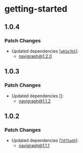 # getting-started

## 1.0.4

### Patch Changes

- Updated dependencies [[`a01e7b5`](https://github.com/Navigraph/sdk/commit/a01e7b5d2df08a7eba74cb42b03929e1f500ba19)]:
  - navigraph@1.2.0

## 1.0.3

### Patch Changes

- Updated dependencies []:
  - navigraph@1.1.2

## 1.0.2

### Patch Changes

- Updated dependencies [[`7df5ad4`](https://github.com/Navigraph/sdk/commit/7df5ad4c40ef329ad1f1b5fa39dfe6cbb595db66)]:
  - navigraph@1.1.1
